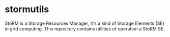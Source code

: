 # stormutils
StoRM is a Storage Resources Manager, it's a kind of Storage Elements (SE) in grid computing.
This repository contains utilities of operation a StoRM SE.
